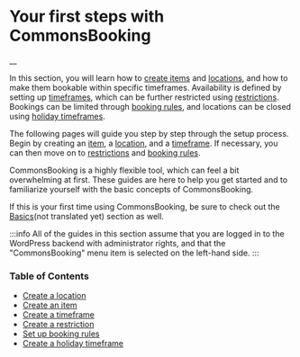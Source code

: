 # Your first steps with CommonsBooking

__

In this section, you will learn how to [create items](/en/documentation/first-steps/create-item) and [locations](/en/documentation/first-steps/create-location), and how to make them bookable within specific timeframes. Availability is defined by setting up [timeframes](/en/documentation/first-steps/booking-timeframes-manage), which can be further restricted using [restrictions](/en/documentation/first-steps/manage-booking-restrictions). Bookings can be limited through [booking rules](/en/documentation/first-steps/setup-bookingrules), and locations can be closed using [holiday timeframes](/en/documentation/first-steps/timeframes-holidays).

The following pages will guide you step by step through the setup process. Begin by creating an [item](/en/documentation/first-steps/create-item), a [location](/en/documentation/first-steps/create-location), and a [timeframe](/en/documentation/first-steps/booking-timeframes-manage). If necessary, you can then move on to [restrictions](/en/documentation/first-steps/manage-booking-restrictions) and [booking rules](/en/documentation/first-steps/setup-bookingrules).

CommonsBooking is a highly flexible tool, which can feel a bit overwhelming at first. These guides are here to help you get started and to familiarize yourself with the basic concepts of CommonsBooking.

If this is your first time using CommonsBooking, be sure to check out the [Basics](/en/documentation/basics/)(not translated yet) section as well.

:::info
All of the guides in this section assume that you are logged in to the WordPress backend with administrator rights, and that the "CommonsBooking" menu item is selected on the left-hand side.
:::

### Table of Contents

  * [ Create a location ](/en/documentation/first-steps/create-location)
  * [ Create an item ](/en/documentation/first-steps/create-item)
  * [ Create a timeframe ](/en/documentation/first-steps/booking-timeframes-manage)
  * [ Create a restriction ](/en/documentation/first-steps/manage-booking-restrictions)
  * [ Set up booking rules ](/en/documentation/first-steps/setup-bookingrules)
  * [ Create a holiday timeframe ](/en/documentation/first-steps/timeframes-holidays)
